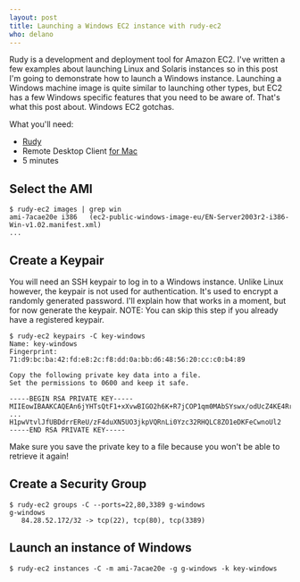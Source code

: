 ```yaml
---
layout: post
title: Launching a Windows EC2 instance with rudy-ec2
who: delano
---
```


Rudy is a development and deployment tool for Amazon EC2. I've written a few examples about launching Linux and Solaris instances so in this post I'm going to demonstrate how to launch a Windows instance. Launching a Windows machine image is quite similar to launching other types, but EC2 has a few Windows specific features that you need to be aware of. That's what this post about. Windows EC2 gotchas. 

What you'll need:

* [Rudy](http://wiki.github.com/solutious/rudy/getting-started)
* Remote Desktop Client [for Mac](http://www.microsoft.com/mac/projects/remote-desktop/default.mspx)
* 5 minutes


## Select the AMI

    $ rudy-ec2 images | grep win
    ami-7acae20e i386   (ec2-public-windows-image-eu/EN-Server2003r2-i386-Win-v1.02.manifest.xml)
    ...

## Create a Keypair

You will need an SSH keypair to log in to a Windows instance. Unlike Linux however, the keypair is not used for authentication. It's used to encrypt a randomly generated password. I'll explain how that works in a moment, but for now generate the keypair. NOTE: You can skip this step if you already have a registered keypair. 

    $ rudy-ec2 keypairs -C key-windows
    Name: key-windows
    Fingerprint: 71:d9:bc:ba:42:fd:e8:2c:f8:dd:0a:bb:d6:48:56:20:cc:c0:b4:89
    
    Copy the following private key data into a file.
    Set the permissions to 0600 and keep it safe.
    
    -----BEGIN RSA PRIVATE KEY-----
    MIIEowIBAAKCAQEAn6jYHTsQtF1+xXvwBIGO2h6K+R7jCOP1qm0MAbSYswx/odUcZ4KE4RrAbDrZ
    ...
    H1pwVtvlJfUBDdrrEReU/zF4duXN5UO3jkpVQRnLi0Yzc32RHQLC8ZO1eDKFeCwnoUl2
    -----END RSA PRIVATE KEY-----
    

Make sure you save the private key to a file because you won't be able to retrieve it again! 

## Create a Security Group

    $ rudy-ec2 groups -C --ports=22,80,3389 g-windows
    g-windows 
       84.28.52.172/32 -> tcp(22), tcp(80), tcp(3389)


## Launch an instance of Windows
    $ rudy-ec2 instances -C -m ami-7acae20e -g g-windows -k key-windows


